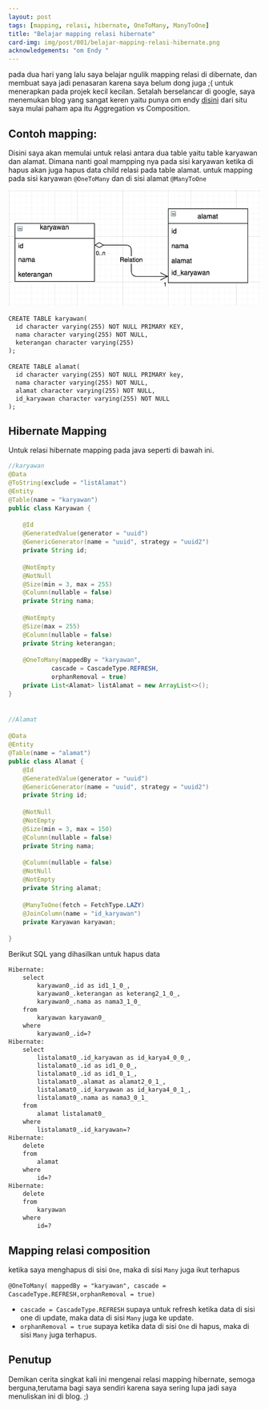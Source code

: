 ```yaml
---
layout: post
tags: [mapping, relasi, hibernate, OneToMany, ManyToOne]
title: "Belajar mapping relasi hibernate"
card-img: img/post/001/belajar-mapping-relasi-hibernate.png
acknowledgements: "om Endy "
---
```

pada dua hari yang lalu saya belajar ngulik mapping relasi di dibernate, dan membuat saya jadi penasaran karena saya belum dong juga ;( untuk menerapkan pada projek kecil kecilan. Setalah berselancar di google, saya menemukan blog yang sangat keren  yaitu punya om endy <a href="https://software.endy.muhardin.com/java/memahami-mapping-relasi-hibernate/">disini</a> dari situ saya mulai paham apa itu Aggregation vs Composition.

## Contoh mapping:

Disini saya akan memulai untuk relasi antara dua table yaitu table karyawan dan alamat. Dimana nanti goal mampping nya pada sisi karyawan ketika di hapus akan juga hapus data child relasi pada table alamat. untuk mapping pada sisi karyawan `@OneToMany` dan di sisi alamat `@ManyToOne`

![Belajar mapping relasi hibernate](/img/post/001/belajar-mapping-relasi-hibernate.png)


```
CREATE TABLE karyawan(
  id character varying(255) NOT NULL PRIMARY KEY,
  nama character varying(255) NOT NULL,
  keterangan character varying(255)
);

CREATE TABLE alamat(
  id character varying(255) NOT NULL PRIMARY key,
  nama character varying(255) NOT NULL,
  alamat character varying(255) NOT NULL,
  id_karyawan character varying(255) NOT NULL
);
```


## Hibernate Mapping
Untuk relasi hibernate mapping pada java seperti di bawah ini.

```java
//karyawan
@Data
@ToString(exclude = "listAlamat")
@Entity
@Table(name = "karyawan")
public class Karyawan {

    @Id
    @GeneratedValue(generator = "uuid")
    @GenericGenerator(name = "uuid", strategy = "uuid2")
    private String id;

    @NotEmpty
    @NotNull
    @Size(min = 3, max = 255)
    @Column(nullable = false)
    private String nama;

    @NotEmpty
    @Size(max = 255)
    @Column(nullable = false)
    private String keterangan;

    @OneToMany(mappedBy = "karyawan",
            cascade = CascadeType.REFRESH,
            orphanRemoval = true)
    private List<Alamat> listAlamat = new ArrayList<>();
}


//Alamat

@Data
@Entity
@Table(name = "alamat")
public class Alamat {
    @Id
    @GeneratedValue(generator = "uuid")
    @GenericGenerator(name = "uuid", strategy = "uuid2")
    private String id;

    @NotNull
    @NotEmpty
    @Size(min = 3, max = 150)
    @Column(nullable = false)
    private String nama;

    @Column(nullable = false)
    @NotNull
    @NotEmpty
    private String alamat;

    @ManyToOne(fetch = FetchType.LAZY)
    @JoinColumn(name = "id_karyawan")
    private Karyawan karyawan;

}
```
Berikut SQL yang dihasilkan untuk hapus data

```
Hibernate: 
    select
        karyawan0_.id as id1_1_0_,
        karyawan0_.keterangan as keterang2_1_0_,
        karyawan0_.nama as nama3_1_0_ 
    from
        karyawan karyawan0_ 
    where
        karyawan0_.id=?
Hibernate: 
    select
        listalamat0_.id_karyawan as id_karya4_0_0_,
        listalamat0_.id as id1_0_0_,
        listalamat0_.id as id1_0_1_,
        listalamat0_.alamat as alamat2_0_1_,
        listalamat0_.id_karyawan as id_karya4_0_1_,
        listalamat0_.nama as nama3_0_1_ 
    from
        alamat listalamat0_ 
    where
        listalamat0_.id_karyawan=?
Hibernate: 
    delete 
    from
        alamat 
    where
        id=?
Hibernate: 
    delete 
    from
        karyawan 
    where
        id=?
```

## Mapping relasi composition
ketika saya menghapus di sisi `One`, maka di sisi `Many` juga ikut terhapus

`@OneToMany(
    mappedBy = "karyawan",
    cascade = CascadeType.REFRESH,orphanRemoval = true)`

- `cascade = CascadeType.REFRESH` supaya untuk refresh ketika data di sisi one di update, maka data di sisi `Many` juga ke update.
- `orphanRemoval = true` supaya ketika data di sisi `One` di hapus, maka di sisi `Many` juga terhapus.

## Penutup
Demikan cerita singkat kali ini mengenai relasi mapping hibernate, semoga berguna,terutama bagi saya sendiri karena saya sering lupa jadi saya menuliskan ini di blog. ;)
